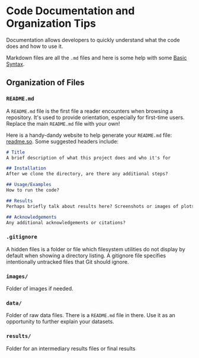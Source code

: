 # Code Documentation and Organization Tips

Documentation allows developers to quickly understand what the code does and how to use it.

Markdown files are all the `.md` files and here is some help with some [Basic Syntax](https://www.markdownguide.org/basic-syntax/).

## Organization of Files
### `README.md`

A `README.md` file is the first file a reader encounters when browsing a repository. It's used to provide orientation, 
especially for first-time users. Replace the main `README.md` file with your own! 

Here is a handy-dandy website to help generate your `README.md` file: [readme.so](https://readme.so/). Some suggested
headers include:

```md
# Title
A brief description of what this project does and who it's for

## Installation
After we clone the directory, are there any additional steps?

## Usage/Examples
How to run the code?

## Results
Perhaps briefly talk about results here? Screenshots or images of plots would be nice too !

## Acknowledgements
Any additional acknowledgements or citations?

```

### `.gitignore`

A hidden files is a folder or file which filesystem utilities do not display by default when showing a directory listing.
A gitignore file specifies intentionally untracked files that Git should ignore.

### `images/`

Folder of images if needed.

### `data/`

Folder of raw data files. There is a `README.md` file in there. Use it as an opportunity to further explain your datasets.

### `results/`

Folder for an intermediary results files or final results